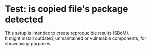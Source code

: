 # Test: is copied file's package detected

This setup is intended to create reproducible results (SBoM).  
It might install outdated, unmaintained or vulnerable components, for showcasing purposes.
